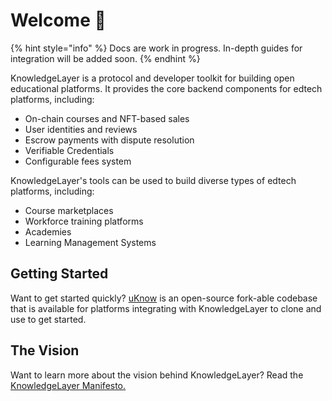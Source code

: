 # Welcome 🧠

{% hint style="info" %}
Docs are work in progress. In-depth guides for integration will be added soon.
{% endhint %}

KnowledgeLayer is a protocol and developer toolkit for building open educational platforms. It provides the core backend components for edtech platforms, including:

* On-chain courses and NFT-based sales
* User identities and reviews
* Escrow payments with dispute resolution
* Verifiable Credentials
* Configurable fees system

KnowledgeLayer's tools can be used to build diverse types of edtech platforms, including:

* Course marketplaces
* Workforce training platforms
* Academies
* Learning Management Systems

## Getting Started

Want to get started quickly? [uKnow](https://github.com/mattiapomelli/uknow) is an open-source fork-able codebase that is available for platforms integrating with KnowledgeLayer to clone and use to get started.

## The Vision

Want to learn more about the vision behind KnowledgeLayer? Read the [KnowledgeLayer Manifesto.](https://tiapome.notion.site/KnowledgeLayer-Manifesto-dc10fb32bfb34847a591894479f3107a)

